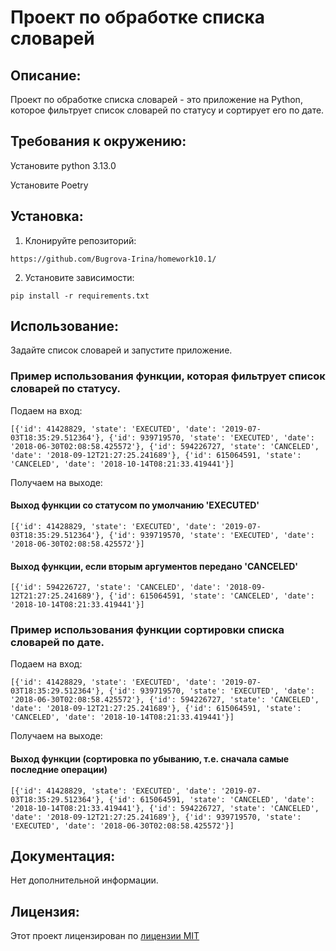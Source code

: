 # Проект по обработке списка словарей

## Описание:

Проект по обработке списка словарей - это приложение на Python, которое фильтрует список словарей по статусу и сортирует
его по дате.

## Требования к окружению:

Установите python 3.13.0

Установите Poetry

## Установка:

1. Клонируйте репозиторий:
```
https://github.com/Bugrova-Irina/homework10.1/
```
2. Установите зависимости:
```
pip install -r requirements.txt
```
## Использование:

Задайте список словарей и запустите приложение.

### Пример использования функции, которая фильтрует список словарей по статусу.

Подаем на вход: 
```
[{'id': 41428829, 'state': 'EXECUTED', 'date': '2019-07-03T18:35:29.512364'}, {'id': 939719570, 'state': 'EXECUTED', 'date': '2018-06-30T02:08:58.425572'}, {'id': 594226727, 'state': 'CANCELED', 'date': '2018-09-12T21:27:25.241689'}, {'id': 615064591, 'state': 'CANCELED', 'date': '2018-10-14T08:21:33.419441'}]
```

Получаем на выходе:
#### Выход функции со статусом по умолчанию 'EXECUTED'
```
[{'id': 41428829, 'state': 'EXECUTED', 'date': '2019-07-03T18:35:29.512364'}, {'id': 939719570, 'state': 'EXECUTED', 'date': '2018-06-30T02:08:58.425572'}]
```

#### Выход функции, если вторым аргументов передано 'CANCELED'
```
[{'id': 594226727, 'state': 'CANCELED', 'date': '2018-09-12T21:27:25.241689'}, {'id': 615064591, 'state': 'CANCELED', 'date': '2018-10-14T08:21:33.419441'}]
```

### Пример использования функции сортировки списка словарей по дате.

Подаем на вход: 
```
[{'id': 41428829, 'state': 'EXECUTED', 'date': '2019-07-03T18:35:29.512364'}, {'id': 939719570, 'state': 'EXECUTED', 'date': '2018-06-30T02:08:58.425572'}, {'id': 594226727, 'state': 'CANCELED', 'date': '2018-09-12T21:27:25.241689'}, {'id': 615064591, 'state': 'CANCELED', 'date': '2018-10-14T08:21:33.419441'}]
```

Получаем на выходе:
#### Выход функции (сортировка по убыванию, т.е. сначала самые последние операции)
```
[{'id': 41428829, 'state': 'EXECUTED', 'date': '2019-07-03T18:35:29.512364'}, {'id': 615064591, 'state': 'CANCELED', 'date': '2018-10-14T08:21:33.419441'}, {'id': 594226727, 'state': 'CANCELED', 'date': '2018-09-12T21:27:25.241689'}, {'id': 939719570, 'state': 'EXECUTED', 'date': '2018-06-30T02:08:58.425572'}]
```
## Документация:

Нет дополнительной информации.

## Лицензия:

Этот проект лицензирован по [лицензии MIT](LICENSE)